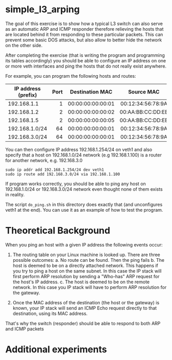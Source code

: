 simple_l3_arping
================

The goal of this exercise is to show how a typical L3 switch can also serve
as an automatic ARP and ICMP responder therefore relieving the hosts that
are located behind it from responding to these particular packets. This can
prevent some basic DOS attacks, but also allow to better hide the network on
the other side.

After completing the exercise (that is writing the program and programming
its tables accordingly) you should be able to configure an IP address on
one or more veth interfaces and ping the hosts that do not really exist
anywhere.

For example, you can program the following hosts and routes:

| IP address (prefix) | Port |  Destination MAC  |    Source MAC     |
|---------------------|-----:|:-----------------:|:-----------------:|
| 192.168.1.1         |    1 | 00:00:00:00:00:01 | 00:12:34:56:78:9A |
| 192.168.1.2         |    2 | 00:00:00:00:00:02 | 00:AA:BB:CC:DD:EE |
| 192.168.1.5         |    2 | 00:00:00:00:00:05 | 00:AA:BB:CC:DD:EE |
| 192.168.1.0/24      |   64 | 00:00:00:00:00:01 | 00:12:34:56:78:9A |
| 192.168.3.0/24      |   64 | 00:00:00:00:00:01 | 00:12:34:56:78:9A |

You can then configure IP address 192.168.1.254/24 on veth1 and also specify
that a host on 192.168.1.0/24 network (e.g 192.168.1.100) is a router for
another network, e.g. 192.168.3.0
```
sudo ip addr add 192.168.1.254/24 dev veth1
sudo ip route add 192.168.3.0/24 via 192.168.1.100
```
If program works correctly, you should be able to ping any host on
192.168.1.0/24 or 192.168.3.0/24 network even thought none of them exists in
reality.

The script `do_ping.sh` in this directory does exactly that (and unconfigures
veth1 at the end). You can use it as an example of how to test the program.

Theoretical Background
======================

When you ping an host with a given IP address the following events occur:
1. The routing table on your Linux machine is looked up. There are three
   possible outcomes:
   a. No route can be found. Then the ping fails
   b. The host is deemed to be on a directly attached network. This happens if
      you try to ping a host on the same subnet. In this case the IP stack
      will first perform ARP resolution by sending a "Who-has" ARP request
      for the host's IP address.
   c. The host is deemed to be on the remote network. In this case you IP stack
      will have to perform ARP resolution for the gateway. 

2. Once the MAC address of the destination (the host or the gateway) is known,
   your IP stack will send an ICMP Echo request directly to that destination,
   using its MAC address.

That's why the switch (responder) should be able to respond to both ARP and ICMP packets
      
Additional experiments
======================

